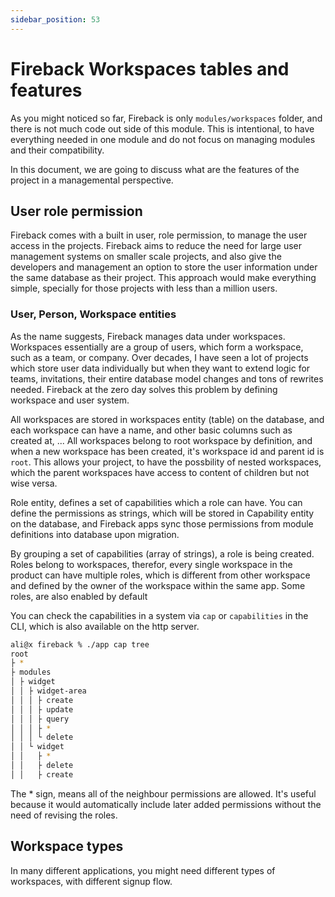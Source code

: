 ```yaml
---
sidebar_position: 53
---
```


# Fireback Workspaces tables and features

As you might noticed so far, Fireback is only `modules/workspaces` folder, and there is not much code
out side of this module. This is intentional, to have everything needed in one module and do not focus
on managing modules and their compatibility.

In this document, we are going to discuss what are the features of the project in a managemental perspective.

## User role permission

Fireback comes with a built in user, role permission, to manage the user access in the projects. Fireback
aims to reduce the need for large user management systems on smaller scale projects, and also give the developers
and management an option to store the user information under the same database as their project. 
This approach would make everything simple, specially for those projects with less than a million users.

### User, Person, Workspace entities

As the name suggests, Fireback manages data under workspaces. Workspaces essentially are a group of users, which
form a workspace, such as a team, or company. Over decades, I have seen a lot of projects which store user data
individually but when they want to extend logic for teams, invitations, their entire database model changes
and tons of rewrites needed. Fireback at the zero day solves this problem by defining workspace and user system.

All workspaces are stored in workspaces entity (table) on the database, and each workspace can have a name,
and other basic columns such as created at, ... All workspaces belong to root workspace by definition,
and when a new workspace has been created, it's workspace id and parent id is `root`. This allows your project,
to have the possbility of nested workspaces, which the parent workspaces have access to content of children but
not wise versa. 

Role entity, defines a set of capabilities which a role can have. You can define the permissions as strings,
which will be stored in Capability entity on the database, and Fireback apps sync those permissions from module
definitions into database upon migration.

By grouping a set of capabilities (array of strings), a role is being created. Roles belong to workspaces, therefor, every single workspace in the product can have multiple roles, which is different from other workspace
and defined by the owner of the workspace within the same app. Some roles, are also enabled by default

You can check the capabilities in a system via `cap` or `capabilities` in the CLI, which is also available
on the http server.

```bash
ali@x fireback % ./app cap tree
root
├ *
├ modules
│ ├ widget
│ │ ├ widget-area
│ │ │ ├ create
│ │ │ ├ update
│ │ │ ├ query
│ │ │ ├ *
│ │ │ └ delete
│ │ └ widget
│ │   ├ *
│ │   ├ delete
│ │   ├ create
```

The * sign, means all of the neighbour permissions are allowed. It's useful because it would automatically include
later added permissions without the need of revising the roles.

## Workspace types

In many different applications, you might need different types of workspaces, with different signup flow.
